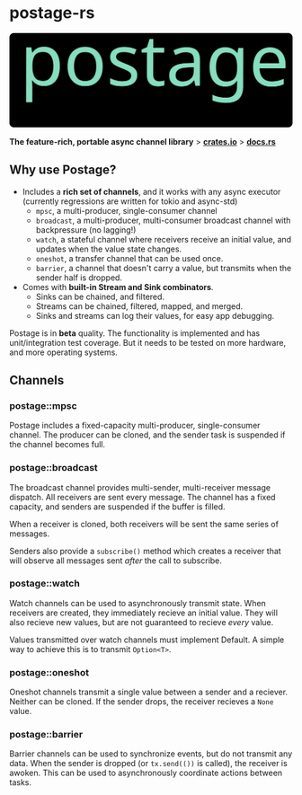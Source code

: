 # postage-rs
<img width=800 src="./readme/postage-banner.svg">

**The feature-rich, portable async channel library** \> **[crates.io](https://crates.io/crates/postage)** \> **[docs.rs](https://docs.rs/postage/0.3.2/postage/)**

## Why use Postage?
- Includes a **rich set of channels**, and it works with any async executor (currently regressions are written for tokio and async-std)
  - `mpsc`, a multi-producer, single-consumer channel
  - `broadcast`, a multi-producer, multi-consumer broadcast channel with backpressure (no lagging!)
  - `watch`, a stateful channel where receivers receive an initial value, and updates when the value state changes.
  - `oneshot`, a transfer channel that can be used once.
  - `barrier`, a channel that doesn't carry a value, but transmits when the sender half is dropped.
- Comes with **built-in Stream and Sink combinators**.
  - Sinks can be chained, and filtered.
  - Streams can be chained, filtered, mapped, and merged.
  - Sinks and streams can log their values, for easy app debugging.

Postage is in **beta** quality.  The functionality is implemented and has unit/integration test coverage.  But it needs to be tested on more hardware, and more operating systems.

## Channels
### postage::mpsc
Postage includes a fixed-capacity multi-producer, single-consumer channel.  The producer can be cloned, and the sender task is suspended if the channel becomes full.

### postage::broadcast
The broadcast channel provides multi-sender, multi-receiver message dispatch.  All receivers are sent every message.  The channel has a fixed capacity, and senders are suspended if the buffer is filled.

When a receiver is cloned, both receivers will be sent the same series of messages.

Senders also provide a `subscribe()` method which creates a receiver that will observe all messages sent *after* the call to subscribe.

### postage::watch
Watch channels can be used to asynchronously transmit state.  When receivers are created, they immediately recieve an initial value.  They will also recieve new values, but are not guaranteed to recieve *every* value.

Values transmitted over watch channels must implement Default.  A simple way to achieve this is to transmit `Option<T>`.

### postage::oneshot
Oneshot channels transmit a single value between a sender and a reciever.  Neither can be cloned.  If the sender drops, the receiver recieves a `None` value.

### postage::barrier
Barrier channels can be used to synchronize events, but do not transmit any data.  When the sender is dropped (or `tx.send(())` is called), the receiver is awoken.  This can be used to asynchronously coordinate actions between tasks.
